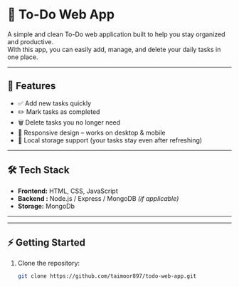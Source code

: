 # 📝 To-Do Web App

A simple and clean To-Do web application built to help you stay organized and productive.  
With this app, you can easily add, manage, and delete your daily tasks in one place.  

---

## 🚀 Features

- ✅ Add new tasks quickly  
- ✏️ Mark tasks as completed  
- 🗑️ Delete tasks you no longer need  
- 📱 Responsive design – works on desktop & mobile  
- 💾 Local storage support (your tasks stay even after refreshing)  

---

## 🛠️ Tech Stack

- **Frontend:** HTML, CSS, JavaScript  
- **Backend :** Node.js / Express / MongoDB *(if applicable)*  
- **Storage:** MongoDb  

---



---

## ⚡ Getting Started

1. Clone the repository:
   ```bash
   git clone https://github.com/taimoor897/todo-web-app.git








